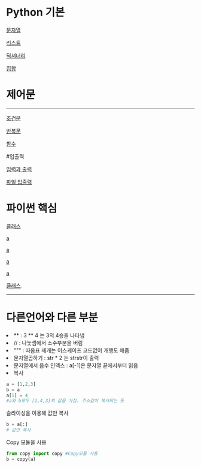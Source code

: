 # Python 기본

[문자열](https://github.com/banziha104/PythonBasic/blob/master/Study/String.md)

[리스트](https://github.com/banziha104/PythonBasic/blob/master/Study/List.md)

[딕셔너리](https://github.com/banziha104/PythonBasic/blob/master/Study/Dictionary.md)

[집합](https://github.com/banziha104/PythonBasic/blob/master/Study/Set.md)


# 제어문

---
[조건문](https://github.com/banziha104/PythonBasic/blob/master/Study/If.md)

[반복문](https://github.com/banziha104/PythonBasic/blob/master/Study/Loop.md)

[함수](https://github.com/banziha104/PythonBasic/blob/master/Study/Function.md)

#입출력

[입력과 출력](https://github.com/banziha104/PythonBasic/blob/master/Study/IO.md)

[파일 입출력](https://github.com/banziha104/PythonBasic/blob/master/Study/FileIO.md)

# 파이썬 핵심

[클래스](https://github.com/banziha104/PythonBasic/blob/master/Study/Class.md)

[a](https://github.com/banziha104/PythonBasic/blob/master/Study/List.md)

[a](https://github.com/banziha104/PythonBasic/blob/master/Study/List.md)

[a](https://github.com/banziha104/PythonBasic/blob/master/Study/List.md)

[a](https://github.com/banziha104/PythonBasic/blob/master/Study/List.md)








[클래스](www.naver.com).








---
# 다른언어와 다른 부분
<li> ** : 3 ** 4 는 3의 4승을 나타냄
<li> // : 나눗셈에서 소수부분을 버림
<li> """ : 따옴표 세개는 이스케이프 코드없이 개행도 해줌
<li> 문자열곱하기 : str * 2 는 strstr이 출력
<li> 문자열에서 음수 인덱스 : a[-1]은 문자열 끝에서부터 읽음
<li> 복사

```python
a = [1,2,3]
b = a
a[1] = 4 
#a와 b모두 [1,4,3]의 값을 가짐. 주소값이 복사되는 듯
```

슬라이싱을 이용해 값만 복사

```python
b = a[:]
# 값만 복사
```

Copy 모듈을 사용

```python
from copy import copy #Copy모듈 사용
b = copy(a)
```